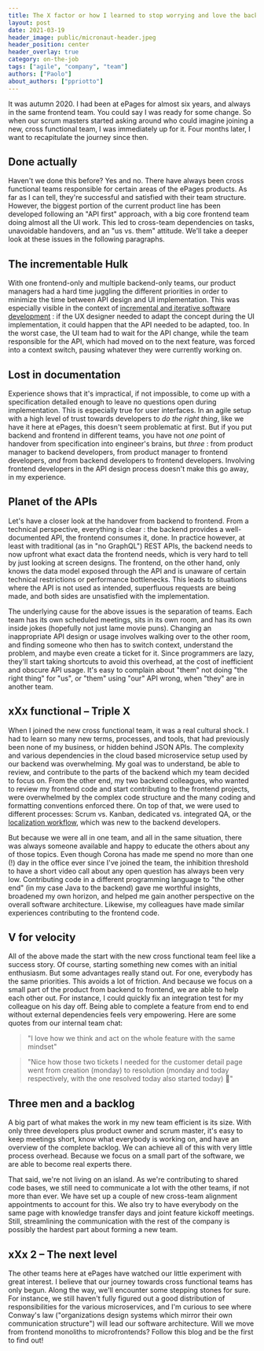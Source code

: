 ```yaml
---
title: The X factor or how I learned to stop worrying and love the backend
layout: post
date: 2021-03-19
header_image: public/micronaut-header.jpeg
header_position: center
header_overlay: true
category: on-the-job
tags: ["agile", "company", "team"]
authors: ["Paolo"]
about_authors: ["ppriotto"]
---
```


It was autumn 2020. I had been at ePages for almost six years, and always in the same frontend team. You could say I was ready for some change. So when our scrum masters started asking around who could imagine joining a new, cross functional team, I was immediately up for it. Four months later, I want to recapitulate the journey since then.

## Done actually

Haven't we done this before? Yes and no. There have always been cross functional teams responsible for certain areas of the ePages products. As far as I can tell, they're successful and satisfied with their team structure. However, the biggest portion of the current product line has been developed following an "API first" approach, with a big core frontend team doing almost all the UI work. This led to cross-team dependencies on tasks, unavoidable handovers, and an "us vs. them" attitude. We'll take a deeper look at these issues in the following paragraphs.

## The incrementable Hulk

With one frontend-only and multiple backend-only teams, our product managers had a hard time juggling the different priorities in order to minimize the time between API design and UI implementation. This was especially visible in the context of [incremental and iterative software development](../../methods-and-tools/the-secret-of-incremental-and-iterative-software-development/) : if the UX designer needed to adapt the concept during the UI implementation, it could happen that the API needed to be adapted, too. In the worst case, the UI team had to wait for the API change, while the team responsible for the API, which had moved on to the next feature, was forced into a context switch, pausing whatever they were currently working on.

## Lost in documentation

Experience shows that it's impractical, if not impossible, to come up with a specification detailed enough to leave no questions open during implementation. This is especially true for user interfaces.
In an agile setup with a high level of trust towards developers to _do the right thing_, like we have it here at ePages, this doesn't seem problematic at first. But if you put backend and frontend in different teams, you have not _one_ point of handover from specification into engineer's brains, but _three_ : from product manager to backend developers, from product manager to frontend developers, _and_ from backend developers to frontend developers. Involving frontend developers in the API design process doesn't make this go away, in my experience.

## Planet of the APIs

Let's have a closer look at the handover from backend to frontend. From a technical perspective, everything is clear : the backend provides a well-documented API, the frontend consumes it, done. In practice however, at least with traditional (as in "no GraphQL") REST APIs, the backend needs to now upfront what exact data the frontend needs, which is very hard to tell by just looking at screen designs. The frontend, on the other hand, only knows the data model exposed through the API and is unaware of certain technical restrictions or performance bottlenecks. This leads to situations where the API is not used as intended, superfluous requests are being made, and both sides are unsatisfied with the implementation.

The underlying cause for the above issues is the separation of teams. Each team has its own scheduled meetings, sits in its own room, and has its own inside jokes (hopefully not just lame movie puns). Changing an inappropriate API design or usage involves walking over to the other room, and finding someone who then has to switch context, understand the problem, and maybe even create a ticket for it. Since programmers are lazy, they'll start taking shortcuts to avoid this overhead, at the cost of inefficient and obscure API usage. It's easy to complain about "them" not doing "the right thing" for "us", or "them" using "our" API wrong, when "they" are in another team.

## xXx functional – Triple X

When I joined the new cross functional team, it was a real cultural shock. I had to learn so many new terms, processes, and tools, that had previously been none of my business, or hidden behind JSON APIs. The complexity and various dependencies in the cloud based microservice setup used by our backend was overwhelming. My goal was to understand, be able to review, and contribute to the parts of the backend which my team decided to focus on. From the other end, my two backend colleagues, who wanted to review my frontend code and start contributing to the frontend projects, were overwhelmed by the complex code structure and the many coding and formatting conventions enforced there. On top of that, we were used to different processes: Scrum vs. Kanban, dedicated vs. integrated QA, or the [localization workflow](../../language-and-localization/how-to-cope-with-a-localization-tool-in-action/), which was new to the backend developers.

But because we were all in one team, and all in the same situation, there was always someone available and happy to educate the others about any of those topics. Even though Corona has made me spend no more than one (!) day in the office ever since I've joined the team, the inhibition threshold to have a short video call about any open question has always been very low. Contributing code in a different programming language to "the other end" (in my case Java to the backend) gave me worthful insights, broadened my own horizon, and helped me gain another perspective on the overall software architecture. Likewise, my colleagues have made similar experiences contributing to the frontend code.

## V for velocity

All of the above made the start with the new cross functional team feel like a success story. Of course, starting something new comes with an initial enthusiasm. But some advantages really stand out. For one, everybody has the same priorities. This avoids a lot of friction. And because we focus on a small part of the product from backend to frontend, we are able to help each other out. For instance, I could quickly fix an integration test for my colleague on his day off. Being able to complete a feature from end to end without external dependencies feels very empowering. Here are some quotes from our internal team chat:

> "I love how we think and act on the whole feature with the same mindset"

> "Nice how those two tickets I needed for the customer detail page went from creation (monday) to resolution (monday and today respectively, with the one resolved today also started today) 👏️"

## Three men and a backlog

A big part of what makes the work in my new team efficient is its size. With only three developers plus product owner and scrum master, it's easy to keep meetings short, know what everybody is working on, and have an overview of the complete backlog. We can achieve all of this with very little process overhead. Because we focus on a small part of the software, we are able to become real experts there.

That said, we're not living on an island. As we're contributing to shared code bases, we still need to communicate a lot with the other teams, if not more than ever. We have set up a couple of new cross-team alignment appointments to account for this. We also try to have everybody on the same page with knowledge transfer days and joint feature kickoff meetings. Still, streamlining the communication with the rest of the company is possibly the hardest part about forming a new team.

## xXx 2 – The next level

The other teams here at ePages have watched our little experiment with great interest. I believe that our journey towards cross functional teams has only begun. Along the way, we'll encounter some stepping stones for sure. For instance, we still haven't fully figured out a good distribution of responsibilities for the various microservices, and I'm curious to see where Conway's law ("organizations design systems which mirror their own communication structure") will lead our software architecture. Will we move from frontend monoliths to microfrontends? Follow this blog and be the first to find out!


